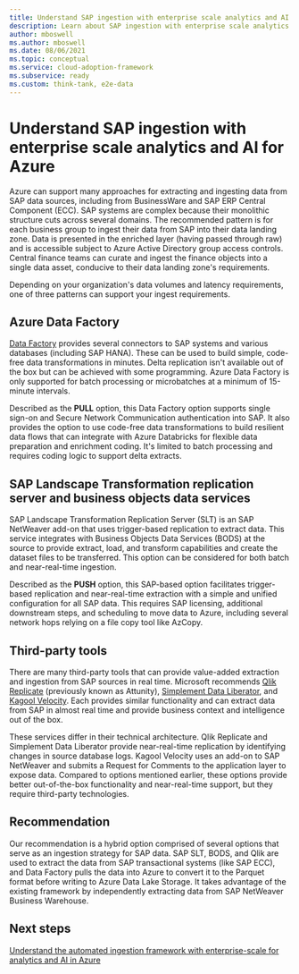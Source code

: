 ```yaml
---
title: Understand SAP ingestion with enterprise scale analytics and AI for Azure
description: Learn about SAP ingestion with enterprise scale analytics and AI for Azure.
author: mboswell
ms.author: mboswell
ms.date: 08/06/2021
ms.topic: conceptual
ms.service: cloud-adoption-framework
ms.subservice: ready
ms.custom: think-tank, e2e-data
---
```


# Understand SAP ingestion with enterprise scale analytics and AI for Azure

Azure can support many approaches for extracting and ingesting data from SAP data sources, including from BusinessWare and SAP ERP Central Component (ECC). SAP systems are complex because their monolithic structure cuts across several domains. The recommended pattern is for each business group to ingest their data from SAP into their data landing zone. Data is presented in the enriched layer (having passed through raw) and is accessible subject to Azure Active Directory group access controls. Central finance teams can curate and ingest the finance objects into a single data asset, conducive to their data landing zone's requirements.

Depending on your organization's data volumes and latency requirements, one of three patterns can support your ingest requirements.

## Azure Data Factory

[Data Factory](/azure/data-factory/connector-overview) provides several connectors to SAP systems and various databases (including SAP HANA). These can be used to build simple, code-free data transformations in minutes. Delta replication isn't available out of the box but can be achieved with some programming. Azure Data Factory is only supported for batch processing or microbatches at a minimum of 15-minute intervals.

Described as the **PULL** option, this Data Factory option supports single sign-on and Secure Network Communication authentication into SAP. It also provides the option to use code-free data transformations to build resilient data flows that can integrate with Azure Databricks for flexible data preparation and enrichment coding. It's limited to batch processing and requires coding logic to support delta extracts.

## SAP Landscape Transformation replication server and business objects data services

SAP Landscape Transformation Replication Server (SLT) is an SAP NetWeaver add-on that uses trigger-based replication to extract data. This service integrates with Business Objects Data Services (BODS) at the source to provide extract, load, and transform capabilities and create the dataset files to be transferred. This option can be considered for both batch and near-real-time ingestion.

Described as the **PUSH** option, this SAP-based option facilitates trigger-based replication and near-real-time extraction with a simple and unified configuration for all SAP data. This requires SAP licensing, additional downstream steps, and scheduling to move data to Azure, including several network hops relying on a file copy tool like AzCopy.

## Third-party tools

There are many third-party tools that can provide value-added extraction and ingestion from SAP sources in real time. Microsoft recommends [Qlik Replicate](https://www.qlik.com/us/products/technology/sap) (previously known as Attunity), [Simplement Data Liberator](https://www.simplement.us/), and [Kagool Velocity](https://www.kagool.com/). Each provides similar functionality and can extract data from SAP in almost real time and provide business context and intelligence out of the box.

These services differ in their technical architecture. Qlik Replicate and Simplement Data Liberator provide near-real-time replication by identifying changes in source database logs. Kagool Velocity uses an add-on to SAP NetWeaver and submits a Request for Comments to the application layer to expose data. Compared to options mentioned earlier, these options provide better out-of-the-box functionality and near-real-time support, but they require third-party technologies.

## Recommendation

Our recommendation is a hybrid option comprised of several options that serve as an ingestion strategy for SAP data. SAP SLT, BODS, and Qlik are used to extract the data from SAP transactional systems (like SAP ECC), and Data Factory pulls the data into Azure to convert it to the Parquet format before writing to Azure Data Lake Storage. It takes advantage of the existing framework by independently extracting data from SAP NetWeaver Business Warehouse.

## Next steps

[Understand the automated ingestion framework with enterprise-scale for analytics and AI in Azure](automated-ingestion-pattern.md)
